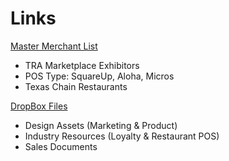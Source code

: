 # Links

[Master Merchant List](https://docs.google.com/spreadsheets/d/15F_HB685YNcJHvBqLRsvkjHGKzlGWvQhFUl6IIuqI-k/edit#gid=2143536379)
* TRA Marketplace Exhibitors
* POS Type: SquareUp, Aloha, Micros
* Texas Chain Restaurants

[DropBox Files](https://drive.google.com/folderview?id=0B11xuNhidm5zd2xNbVVaQTNmMWM&usp=sharing)
* Design Assets (Marketing & Product)
* Industry Resources (Loyalty & Restaurant POS)
* Sales Documents




